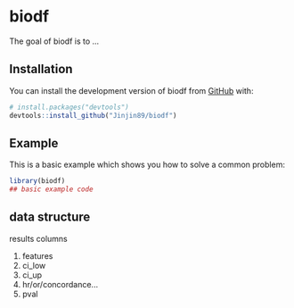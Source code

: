 
# biodf

<!-- badges: start -->
<!-- badges: end -->

The goal of biodf is to ...

## Installation

You can install the development version of biodf from [GitHub](https://github.com/) with:

``` r
# install.packages("devtools")
devtools::install_github("Jinjin89/biodf")
```

## Example

This is a basic example which shows you how to solve a common problem:

``` r
library(biodf)
## basic example code
```



## data structure

results columns

1. features
2. ci_low
3. ci_up
4. hr/or/concordance...
5. pval
